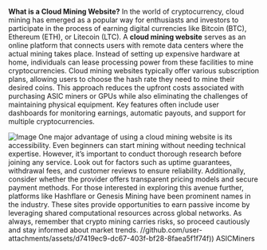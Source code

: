 **What is a Cloud Mining Website?**
In the world of cryptocurrency, cloud mining has emerged as a popular way for enthusiasts and investors to participate in the process of earning digital currencies like Bitcoin (BTC), Ethereum (ETH), or Litecoin (LTC). A **cloud mining website** serves as an online platform that connects users with remote data centers where the actual mining takes place. Instead of setting up expensive hardware at home, individuals can lease processing power from these facilities to mine cryptocurrencies.
Cloud mining websites typically offer various subscription plans, allowing users to choose the hash rate they need to mine their desired coins. This approach reduces the upfront costs associated with purchasing ASIC miners or GPUs while also eliminating the challenges of maintaining physical equipment. Key features often include user dashboards for monitoring earnings, automatic payouts, and support for multiple cryptocurrencies.

![Image](https://github.com/user-attachments/assets/d7419ec9-dc67-403f-bf28-8faea5f1f74f)
One major advantage of using a cloud mining website is its accessibility. Even beginners can start mining without needing technical expertise. However, it’s important to conduct thorough research before joining any service. Look out for factors such as uptime guarantees, withdrawal fees, and customer reviews to ensure reliability. Additionally, consider whether the provider offers transparent pricing models and secure payment methods.
For those interested in exploring this avenue further, platforms like Hashflare or Genesis Mining have been prominent names in the industry. These sites provide opportunities to earn passive income by leveraging shared computational resources across global networks. As always, remember that crypto mining carries risks, so proceed cautiously and stay informed about market trends.
 //github.com/user-attachments/assets/d7419ec9-dc67-403f-bf28-8faea5f1f74f))
ASICMiners
